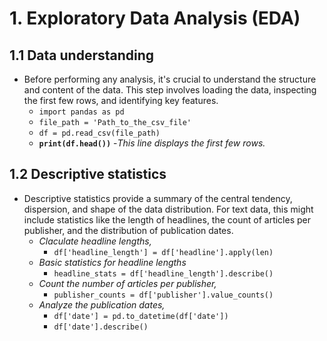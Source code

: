 # 1. Exploratory Data Analysis (EDA)

## 1.1 Data understanding

- Before performing any analysis, it's crucial to understand the structure and content of the data. This step involves loading the data, inspecting the first few rows, and identifying key features.
  - `import pandas as pd`
  - `file_path = 'Path_to_the_csv_file'`
  - `df = pd.read_csv(file_path)`
  - **`print(df.head())`** -*This line displays the first few rows.*

## 1.2 Descriptive statistics

- Descriptive statistics provide a summary of the central tendency, dispersion, and shape of the data distribution. For text data, this might include statistics like the length of headlines, the count of articles per publisher, and the distribution of publication dates.
  - *Claculate headline lengths,*
    - `df['headline_length'] = df['headline'].apply(len)`
  - *Basic statistics for headline lengths*
    - `headline_stats = df['headline_length'].describe()`
  - *Count the number of articles per publisher,*
    - `publisher_counts = df['publisher'].value_counts()`
  - *Analyze the publication dates,*
    - `df['date'] = pd.to_datetime(df['date'])`
    - `df['date'].describe()`
